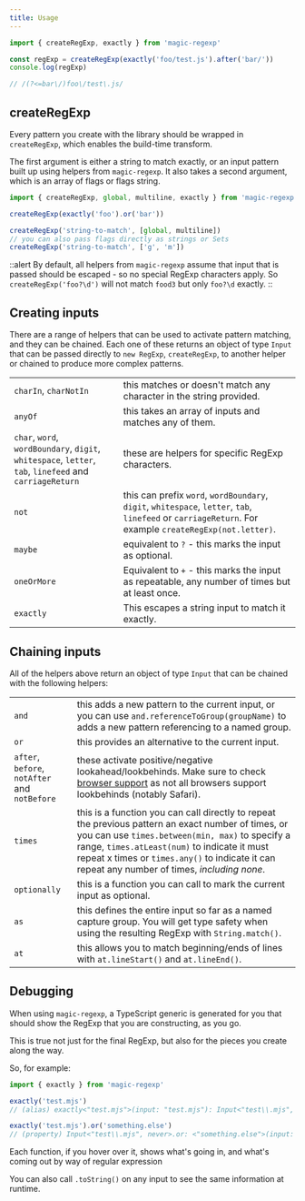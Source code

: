 ```yaml
---
title: Usage
---
```


```js
import { createRegExp, exactly } from 'magic-regexp'

const regExp = createRegExp(exactly('foo/test.js').after('bar/'))
console.log(regExp)

// /(?<=bar\/)foo\/test\.js/
```

## createRegExp

Every pattern you create with the library should be wrapped in `createRegExp`, which enables the build-time transform.

The first argument is either a string to match exactly, or an input pattern built up using helpers from `magic-regexp`. It also takes a second argument, which is an array of flags or flags string.

```js
import { createRegExp, global, multiline, exactly } from 'magic-regexp'

createRegExp(exactly('foo').or('bar'))

createRegExp('string-to-match', [global, multiline])
// you can also pass flags directly as strings or Sets
createRegExp('string-to-match', ['g', 'm'])
```

::alert
By default, all helpers from `magic-regexp` assume that input that is passed should be escaped - so no special RegExp characters apply. So `createRegExp('foo?\d')` will not match `food3` but only `foo?\d` exactly.
::

## Creating inputs

There are a range of helpers that can be used to activate pattern matching, and they can be chained. Each one of these returns an object of type `Input` that can be passed directly to `new RegExp`, `createRegExp`, to another helper or chained to produce more complex patterns.

|                                                                                         |                                                                                                                                         |
| --------------------------------------------------------------------------------------- | --------------------------------------------------------------------------------------------------------------------------------------- |
| `charIn`, `charNotIn`                                                                   | this matches or doesn't match any character in the string provided.                                                                     |
| `anyOf`                                                                                 | this takes an array of inputs and matches any of them.                                                                                  |
| `char`, `word`, `wordBoundary`, `digit`, `whitespace`, `letter`, `tab`, `linefeed` and `carriageReturn` | these are helpers for specific RegExp characters.                                                                                       |
| `not`                                                                                   | this can prefix `word`, `wordBoundary`, `digit`, `whitespace`, `letter`, `tab`, `linefeed` or `carriageReturn`. For example `createRegExp(not.letter)`. |
| `maybe`                                                                                 | equivalent to `?` - this marks the input as optional.                                                                                   |
| `oneOrMore`                                                                             | Equivalent to `+` - this marks the input as repeatable, any number of times but at least once.                                          |
| `exactly`                                                                               | This escapes a string input to match it exactly.                                                                                        |

## Chaining inputs

All of the helpers above return an object of type `Input` that can be chained with the following helpers:

|                                               |                                                                                                                                                                                                                                                                                                          |
| --------------------------------------------- | -------------------------------------------------------------------------------------------------------------------------------------------------------------------------------------------------------------------------------------------------------------------------------------------------------- |
| `and`                                         | this adds a new pattern to the current input, or you can use `and.referenceToGroup(groupName)` to adds a new pattern referencing to a named group.                                                                                                                                                                                                                                                           |
| `or`                                          | this provides an alternative to the current input.                                                                                                                                                                                                                                                       |
| `after`, `before`, `notAfter` and `notBefore` | these activate positive/negative lookahead/lookbehinds. Make sure to check [browser support](https://developer.mozilla.org/en-US/docs/Web/JavaScript/Reference/Global_Objects/RegExp#browser_compatibility) as not all browsers support lookbehinds (notably Safari).                                    |
| `times`                                       | this is a function you can call directly to repeat the previous pattern an exact number of times, or you can use `times.between(min, max)` to specify a range, `times.atLeast(num)` to indicate it must repeat x times or `times.any()` to indicate it can repeat any number of times, _including none_. |
| `optionally`                                  | this is a function you can call to mark the current input as optional.                                                                                                                                                                                                                                   |
| `as`                                          | this defines the entire input so far as a named capture group. You will get type safety when using the resulting RegExp with `String.match()`.                                                                                                                                                           |
| `at`                                          | this allows you to match beginning/ends of lines with `at.lineStart()` and `at.lineEnd()`.                                                                                                                                                                                                               |

## Debugging

When using `magic-regexp`, a TypeScript generic is generated for you that should show the RegExp that you are constructing, as you go.

This is true not just for the final RegExp, but also for the pieces you create along the way.

So, for example:

```ts
import { exactly } from 'magic-regexp'

exactly('test.mjs')
// (alias) exactly<"test.mjs">(input: "test.mjs"): Input<"test\\.mjs", never>

exactly('test.mjs').or('something.else')
// (property) Input<"test\\.mjs", never>.or: <"something.else">(input: "something.else") => Input<"(test\\.mjs|something\\.else)", never>
```

Each function, if you hover over it, shows what's going in, and what's coming out by way of regular expression

You can also call `.toString()` on any input to see the same information at runtime.
